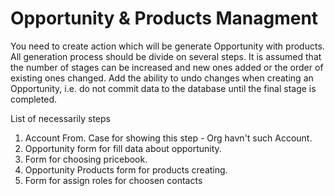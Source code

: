 # Opportunity & Products Managment

You need to create action which will be generate Opportunity with products. All generation process should be divide on several steps. It is assumed that the number of stages can be increased and new ones added or the order of existing ones changed. Add the ability to undo changes when creating an Opportunity, i.e. do not commit data to the database until the final stage is completed.

List of necessarily steps
1. Account From. Case for showing this step - Org havn't such Account.
2. Opportunity form for fill data about opportunity.
3. Form for choosing pricebook.
4. Opportunity Products form for products creating.
5. Form for assign roles for choosen contacts
